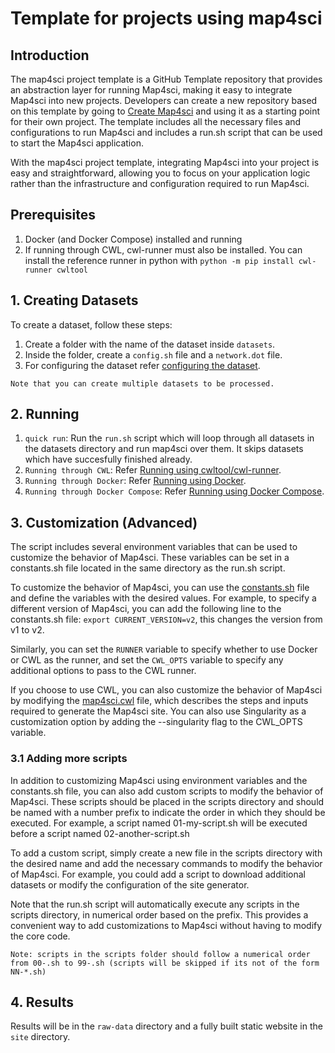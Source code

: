 # Template for projects using map4sci

## Introduction

The map4sci project template is a GitHub Template repository that provides an abstraction layer for running Map4sci, making it easy to integrate Map4sci into new projects. Developers can create a new repository based on this template by going to [Create Map4sci](https://github.com/cns-iu/map4sci-project-template/generate) and using it as a starting point for their own project. The template includes all the necessary files and configurations to run Map4sci and includes a run.sh script that can be used to start the Map4sci application.

With the map4sci project template, integrating Map4sci into your project is easy and straightforward, allowing you to focus on your application logic rather than the infrastructure and configuration required to run Map4sci.


## Prerequisites

1. Docker (and Docker Compose) installed and running
2. If running through CWL, cwl-runner must also be installed. You can install the reference runner in python with `python -m pip install cwl-runner cwltool`

## 1. Creating Datasets

To create a dataset, follow these steps:

1. Create a folder with the name of the dataset inside `datasets`.
2. Inside the folder, create a `config.sh` file and a `network.dot` file.
3. For configuring the dataset refer [configuring the dataset](https://github.com/cns-iu/map4sci/tree/code-cleanup-documentation#configuring-the-dataset).

`Note that you can create multiple datasets to be processed.`

## 2. Running

1. `quick run`: Run the `run.sh` script which will loop through all datasets in the datasets directory and run map4sci over them. It skips datasets which have succesfully finished already.
2. `Running through CWL`: Refer [Running using cwltool/cwl-runner](https://github.com/cns-iu/map4sci/tree/code-cleanup-documentation#running-using-cwltoolcwl-runner).
3. `Running through Docker`: Refer [Running using Docker](https://github.com/cns-iu/map4sci/tree/code-cleanup-documentation#running-using-docker).
4. `Running through Docker Compose`: Refer [Running using Docker Compose](https://github.com/cns-iu/map4sci/tree/code-cleanup-documentation#running-using-docker-compose).

## 3. Customization (Advanced)

The script includes several environment variables that can be used to customize the behavior of Map4sci. These variables can be set in a constants.sh file located in the same directory as the run.sh script.

To customize the behavior of Map4sci, you can use the [constants.sh](https://github.com/cns-iu/map4sci-project-template/blob/main/constants.sh) file and define the variables with the desired values. For example, to specify a different version of Map4sci, you can add the following line to the constants.sh file:
`export CURRENT_VERSION=v2`, this changes the version from v1 to v2.

Similarly, you can set the `RUNNER` variable to specify whether to use Docker or CWL as the runner, and set the `CWL_OPTS` variable to specify any additional options to pass to the CWL runner.

If you choose to use CWL, you can also customize the behavior of Map4sci by modifying the [map4sci.cwl](https://github.com/cns-iu/map4sci/blob/main/map4sci.cwl) file, which describes the steps and inputs required to generate the Map4sci site. You can also use Singularity as a customization option by adding the --singularity flag to the CWL_OPTS variable.

### 3.1 Adding more scripts

In addition to customizing Map4sci using environment variables and the constants.sh file, you can also add custom scripts to modify the behavior of Map4sci. These scripts should be placed in the scripts directory and should be named with a number prefix to indicate the order in which they should be executed.  For example, a script named 01-my-script.sh will be executed before a script named 02-another-script.sh

To add a custom script, simply create a new file in the scripts directory with the desired name and add the necessary commands to modify the behavior of Map4sci. For example, you could add a script to download additional datasets or modify the configuration of the site generator.

Note that the run.sh script will automatically execute any scripts in the scripts directory, in numerical order based on the prefix. This provides a convenient way to add customizations to Map4sci without having to modify the core code.

`Note: scripts in the scripts folder should follow a numerical order from 00-.sh to 99-.sh (scripts will be skipped if its not of the form NN-*.sh)`

## 4. Results

Results will be in the `raw-data` directory and a fully built static website in the `site` directory.
